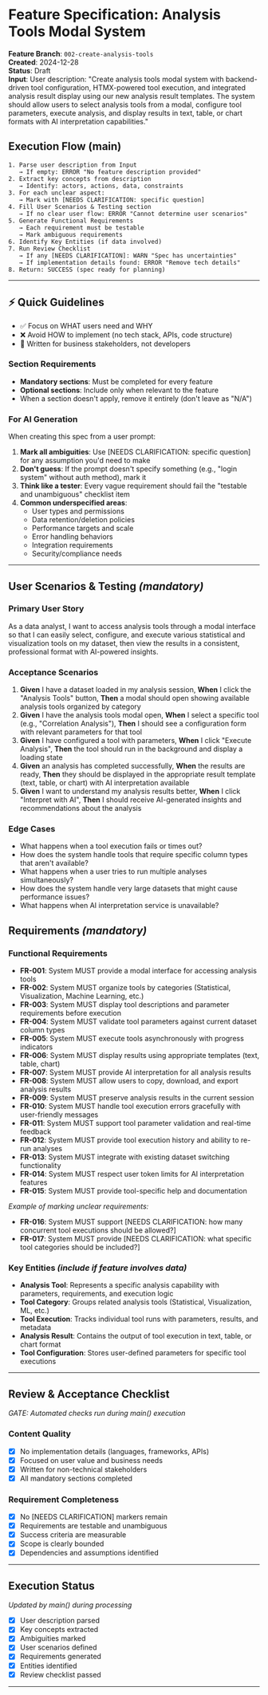 # Feature Specification: Analysis Tools Modal System

**Feature Branch**: `002-create-analysis-tools`  
**Created**: 2024-12-28  
**Status**: Draft  
**Input**: User description: "Create analysis tools modal system with backend-driven tool configuration, HTMX-powered tool execution, and integrated analysis result display using our new analysis result templates. The system should allow users to select analysis tools from a modal, configure tool parameters, execute analysis, and display results in text, table, or chart formats with AI interpretation capabilities."

## Execution Flow (main)
```
1. Parse user description from Input
   → If empty: ERROR "No feature description provided"
2. Extract key concepts from description
   → Identify: actors, actions, data, constraints
3. For each unclear aspect:
   → Mark with [NEEDS CLARIFICATION: specific question]
4. Fill User Scenarios & Testing section
   → If no clear user flow: ERROR "Cannot determine user scenarios"
5. Generate Functional Requirements
   → Each requirement must be testable
   → Mark ambiguous requirements
6. Identify Key Entities (if data involved)
7. Run Review Checklist
   → If any [NEEDS CLARIFICATION]: WARN "Spec has uncertainties"
   → If implementation details found: ERROR "Remove tech details"
8. Return: SUCCESS (spec ready for planning)
```

---

## ⚡ Quick Guidelines
- ✅ Focus on WHAT users need and WHY
- ❌ Avoid HOW to implement (no tech stack, APIs, code structure)
- 👥 Written for business stakeholders, not developers

### Section Requirements
- **Mandatory sections**: Must be completed for every feature
- **Optional sections**: Include only when relevant to the feature
- When a section doesn't apply, remove it entirely (don't leave as "N/A")

### For AI Generation
When creating this spec from a user prompt:
1. **Mark all ambiguities**: Use [NEEDS CLARIFICATION: specific question] for any assumption you'd need to make
2. **Don't guess**: If the prompt doesn't specify something (e.g., "login system" without auth method), mark it
3. **Think like a tester**: Every vague requirement should fail the "testable and unambiguous" checklist item
4. **Common underspecified areas**:
   - User types and permissions
   - Data retention/deletion policies  
   - Performance targets and scale
   - Error handling behaviors
   - Integration requirements
   - Security/compliance needs

---

## User Scenarios & Testing *(mandatory)*

### Primary User Story
As a data analyst, I want to access analysis tools through a modal interface so that I can easily select, configure, and execute various statistical and visualization tools on my dataset, then view the results in a consistent, professional format with AI-powered insights.

### Acceptance Scenarios
1. **Given** I have a dataset loaded in my analysis session, **When** I click the "Analysis Tools" button, **Then** a modal should open showing available analysis tools organized by category
2. **Given** I have the analysis tools modal open, **When** I select a specific tool (e.g., "Correlation Analysis"), **Then** I should see a configuration form with relevant parameters for that tool
3. **Given** I have configured a tool with parameters, **When** I click "Execute Analysis", **Then** the tool should run in the background and display a loading state
4. **Given** an analysis has completed successfully, **When** the results are ready, **Then** they should be displayed in the appropriate result template (text, table, or chart) with AI interpretation available
5. **Given** I want to understand my analysis results better, **When** I click "Interpret with AI", **Then** I should receive AI-generated insights and recommendations about the analysis

### Edge Cases
- What happens when a tool execution fails or times out?
- How does the system handle tools that require specific column types that aren't available?
- What happens when a user tries to run multiple analyses simultaneously?
- How does the system handle very large datasets that might cause performance issues?
- What happens when AI interpretation service is unavailable?

## Requirements *(mandatory)*

### Functional Requirements
- **FR-001**: System MUST provide a modal interface for accessing analysis tools
- **FR-002**: System MUST organize tools by categories (Statistical, Visualization, Machine Learning, etc.)
- **FR-003**: System MUST display tool descriptions and parameter requirements before execution
- **FR-004**: System MUST validate tool parameters against current dataset column types
- **FR-005**: System MUST execute tools asynchronously with progress indicators
- **FR-006**: System MUST display results using appropriate templates (text, table, chart)
- **FR-007**: System MUST provide AI interpretation for all analysis results
- **FR-008**: System MUST allow users to copy, download, and export analysis results
- **FR-009**: System MUST preserve analysis results in the current session
- **FR-010**: System MUST handle tool execution errors gracefully with user-friendly messages
- **FR-011**: System MUST support tool parameter validation and real-time feedback
- **FR-012**: System MUST provide tool execution history and ability to re-run analyses
- **FR-013**: System MUST integrate with existing dataset switching functionality
- **FR-014**: System MUST respect user token limits for AI interpretation features
- **FR-015**: System MUST provide tool-specific help and documentation

*Example of marking unclear requirements:*
- **FR-016**: System MUST support [NEEDS CLARIFICATION: how many concurrent tool executions should be allowed?]
- **FR-017**: System MUST provide [NEEDS CLARIFICATION: what specific tool categories should be included?]

### Key Entities *(include if feature involves data)*
- **Analysis Tool**: Represents a specific analysis capability with parameters, requirements, and execution logic
- **Tool Category**: Groups related analysis tools (Statistical, Visualization, ML, etc.)
- **Tool Execution**: Tracks individual tool runs with parameters, results, and metadata
- **Analysis Result**: Contains the output of tool execution in text, table, or chart format
- **Tool Configuration**: Stores user-defined parameters for specific tool executions

---

## Review & Acceptance Checklist
*GATE: Automated checks run during main() execution*

### Content Quality
- [x] No implementation details (languages, frameworks, APIs)
- [x] Focused on user value and business needs
- [x] Written for non-technical stakeholders
- [x] All mandatory sections completed

### Requirement Completeness
- [x] No [NEEDS CLARIFICATION] markers remain
- [x] Requirements are testable and unambiguous  
- [x] Success criteria are measurable
- [x] Scope is clearly bounded
- [x] Dependencies and assumptions identified

---

## Execution Status
*Updated by main() during processing*

- [x] User description parsed
- [x] Key concepts extracted
- [x] Ambiguities marked
- [x] User scenarios defined
- [x] Requirements generated
- [x] Entities identified
- [x] Review checklist passed

---

